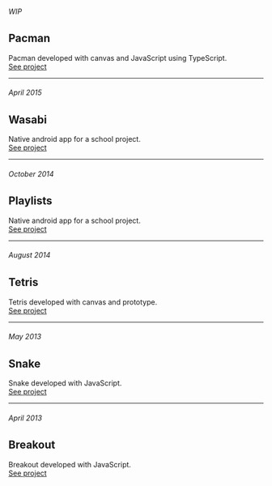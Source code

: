 ###### WIP
## Pacman
Pacman developed with canvas and JavaScript using TypeScript.  
[See project](https://thomas-hiron.github.io/pacman/)

---

###### April 2015
## Wasabi
Native android app for a school project.  
[See project](https://thomas-hiron.github.io/playlists/)

---

###### October 2014
## Playlists
Native android app for a school project.  
[See project](https://thomas-hiron.github.io/playlists/)

---

###### August 2014
## Tetris
Tetris developed with canvas and prototype.  
[See project](https://thomas-hiron.github.io/tetris/)


---

###### May 2013
## Snake
Snake developed with JavaScript.  
[See project](https://thomas-hiron.github.io/snake/)



---

###### April 2013
## Breakout
Breakout developed with JavaScript.  
[See project](https://thomas-hiron.github.io/casse-brique/)
